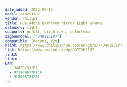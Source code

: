 ```yaml
---
date_added: 2022-09-16
model: 3402931P7
vendor: Philips
title: Hue Adore Bathroom Mirror Light Grande
category: light
supports: on/off, brightness, colortemp
zigbeemodel: ['3402931P7']
compatible: [deconz, z2m]
mlink: https://www.philips-hue.com/en-gb/p/-/3402931P7
link: https://www.amazon.de/dp/B07Z9BJFM7
link2: 
link3: 
EAN: 
  - 34029/31/P7
  - 8718696170816
  - 915005739201
---
```


